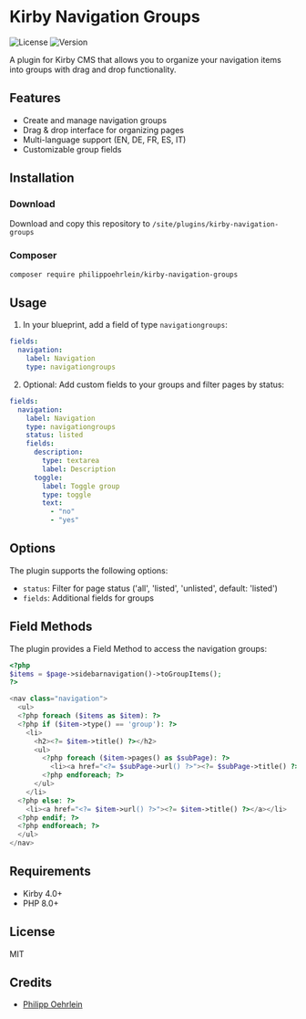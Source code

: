 # Kirby Navigation Groups
![License](https://img.shields.io/badge/license-MIT-green)
![Version](https://img.shields.io/badge/version-1.0.0-blue)

A plugin for Kirby CMS that allows you to organize your navigation items into groups with drag and drop functionality.

## Features

- Create and manage navigation groups
- Drag & drop interface for organizing pages
- Multi-language support (EN, DE, FR, ES, IT)
- Customizable group fields

## Installation

### Download

Download and copy this repository to `/site/plugins/kirby-navigation-groups`

### Composer
``` bash
composer require philippoehrlein/kirby-navigation-groups
```

## Usage

1. In your blueprint, add a field of type `navigationgroups`:


```yaml
fields:
  navigation:
    label: Navigation
    type: navigationgroups
```

2. Optional: Add custom fields to your groups and filter pages by status:

```yaml
fields:
  navigation:
    label: Navigation
    type: navigationgroups
    status: listed
    fields:
      description:
        type: textarea
        label: Description
      toggle:
        label: Toggle group
        type: toggle
        text:
          - "no"
          - "yes"
```


## Options

The plugin supports the following options:

- `status`: Filter for page status ('all', 'listed', 'unlisted', default: 'listed')
- `fields`: Additional fields for groups


## Field Methods
The plugin provides a Field Method to access the navigation groups:

```php
<?php
$items = $page->sidebarnavigation()->toGroupItems();
?>

<nav class="navigation">
  <ul>
  <?php foreach ($items as $item): ?>
  <?php if ($item->type() == 'group'): ?>
    <li>
      <h2><?= $item->title() ?></h2>
      <ul>
        <?php foreach ($item->pages() as $subPage): ?>
          <li><a href="<?= $subPage->url() ?>"><?= $subPage->title() ?></a></li>
        <?php endforeach; ?>
      </ul>
    </li>
  <?php else: ?>
    <li><a href="<?= $item->url() ?>"><?= $item->title() ?></a></li>
  <?php endif; ?>
  <?php endforeach; ?>
  </ul>
</nav>
```


## Requirements

- Kirby 4.0+
- PHP 8.0+

## License

MIT

## Credits

- [Philipp Oehrlein](https://github.com/philippoehrlein)

